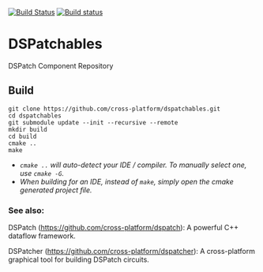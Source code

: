 [![Build Status](https://travis-ci.org/cross-platform/dspatchables.svg?branch=master)](https://travis-ci.org/cross-platform/dspatchables)
[![Build status](https://ci.appveyor.com/api/projects/status/7lixlpl0699oxb73/branch/master?svg=true)](https://ci.appveyor.com/project/MarcusTomlinson/dspatchables/branch/master)

# DSPatchables

DSPatch Component Repository


## Build

```
git clone https://github.com/cross-platform/dspatchables.git
cd dspatchables
git submodule update --init --recursive --remote
mkdir build
cd build
cmake ..
make
```

- *`cmake ..` will auto-detect your IDE / compiler. To manually select one, use `cmake -G`.*
- *When building for an IDE, instead of `make`, simply open the cmake generated project file.*


### See also:

DSPatch (https://github.com/cross-platform/dspatch): A powerful C++ dataflow framework.

DSPatcher (https://github.com/cross-platform/dspatcher): A cross-platform graphical tool for building DSPatch circuits.
